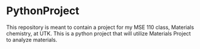# PythonProject
This repository is meant to contain a project for my MSE 110 class, Materials chemistry, at UTK. This is a python project that will utilize Materials Project to analyze materials.
